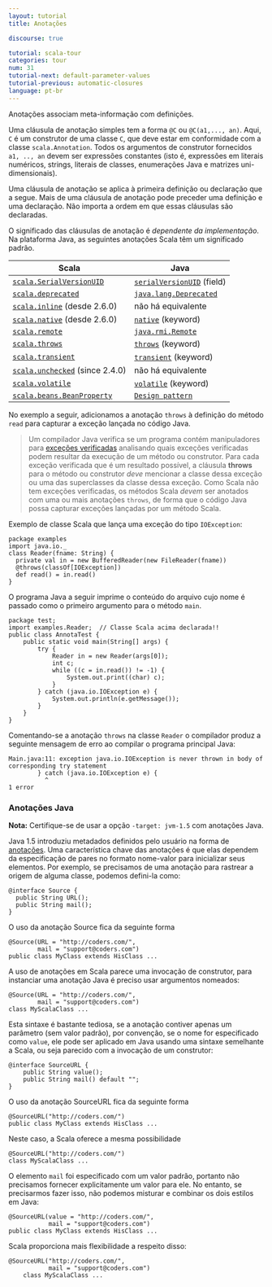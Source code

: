 ```yaml
---
layout: tutorial
title: Anotações

discourse: true

tutorial: scala-tour
categories: tour
num: 31
tutorial-next: default-parameter-values
tutorial-previous: automatic-closures
language: pt-br
---
```


Anotações associam meta-informação com definições.

Uma cláusula de anotação simples tem a forma `@C` ou `@C(a1,..., an)`. Aqui, `C` é um construtor de uma classe `C`, que deve estar em conformidade com a classe `scala.Annotation`. Todos os argumentos de construtor fornecidos `a1, .., an` devem ser expressões constantes (isto é, expressões em literais numéricos, strings, literais de classes, enumerações Java e matrizes uni-dimensionais).

Uma cláusula de anotação se aplica à primeira definição ou declaração que a segue. Mais de uma cláusula de anotação pode preceder uma definição e uma declaração. Não importa a ordem em que essas cláusulas são declaradas.

O significado das cláusulas de anotação é _dependente da implementação_. Na plataforma Java, as seguintes anotações Scala têm um significado padrão.

|           Scala           |           Java           |
|           ------          |          ------          |
|  [`scala.SerialVersionUID`](https://www.scala-lang.org/api/current/scala/SerialVersionUID.html)   |  [`serialVersionUID`](http://java.sun.com/j2se/1.5.0/docs/api/java/io/Serializable.html#navbar_bottom) (field)  |
|  [`scala.deprecated`](https://www.scala-lang.org/api/current/scala/deprecated.html)   |  [`java.lang.Deprecated`](http://java.sun.com/j2se/1.5.0/docs/api/java/lang/Deprecated.html) |
|  [`scala.inline`](https://www.scala-lang.org/api/current/scala/inline.html) (desde 2.6.0)  | não há equivalente |
|  [`scala.native`](https://www.scala-lang.org/api/current/scala/native.html) (desde 2.6.0)  |  [`native`](http://java.sun.com/docs/books/tutorial/java/nutsandbolts/_keywords.html) (keyword) |
|  [`scala.remote`](https://www.scala-lang.org/api/current/scala/remote.html) |  [`java.rmi.Remote`](http://java.sun.com/j2se/1.5.0/docs/api/java/rmi/Remote.html) |
|  [`scala.throws`](https://www.scala-lang.org/api/current/scala/throws.html) |  [`throws`](http://java.sun.com/docs/books/tutorial/java/nutsandbolts/_keywords.html) (keyword) |
|  [`scala.transient`](https://www.scala-lang.org/api/current/scala/transient.html) |  [`transient`](http://java.sun.com/docs/books/tutorial/java/nutsandbolts/_keywords.html) (keyword) |
|  [`scala.unchecked`](https://www.scala-lang.org/api/current/scala/unchecked.html) (since 2.4.0) |  não há equivalente |
|  [`scala.volatile`](https://www.scala-lang.org/api/current/scala/volatile.html) |  [`volatile`](http://java.sun.com/docs/books/tutorial/java/nutsandbolts/_keywords.html) (keyword) |
|  [`scala.beans.BeanProperty`](https://www.scala-lang.org/api/current/scala/beans/BeanProperty.html) |  [`Design pattern`](http://docs.oracle.com/javase/tutorial/javabeans/writing/properties.html) |

No exemplo a seguir, adicionamos a anotação `throws` à definição do método `read` para capturar a exceção lançada no código Java.

> Um compilador Java verifica se um programa contém manipuladores para [exceções verificadas](http://docs.oracle.com/javase/specs/jls/se5.0/html/exceptions.html) analisando quais exceções verificadas podem resultar da execução de um método ou construtor. Para cada exceção verificada que é um resultado possível, a cláusula **throws** para o método ou construtor _deve_ mencionar a classe dessa exceção ou uma das superclasses da classe dessa exceção.
> Como Scala não tem exceções verificadas, os métodos Scala _devem_ ser anotados com uma ou mais anotações `throws`, de forma que o código Java possa capturar exceções lançadas por um método Scala.


Exemplo de classe Scala que lança uma exceção do tipo `IOException`:

```
package examples
import java.io._
class Reader(fname: String) {
  private val in = new BufferedReader(new FileReader(fname))
  @throws(classOf[IOException])
  def read() = in.read()
}
```

O programa Java a seguir imprime o conteúdo do arquivo cujo nome é passado como o primeiro argumento para o método `main`.

```
package test;
import examples.Reader;  // Classe Scala acima declarada!!
public class AnnotaTest {
    public static void main(String[] args) {
        try {
            Reader in = new Reader(args[0]);
            int c;
            while ((c = in.read()) != -1) {
                System.out.print((char) c);
            }
        } catch (java.io.IOException e) {
            System.out.println(e.getMessage());
        }
    }
}
```

Comentando-se a anotação `throws` na classe `Reader` o compilador produz a seguinte mensagem de erro ao compilar o programa principal Java:

```
Main.java:11: exception java.io.IOException is never thrown in body of
corresponding try statement
        } catch (java.io.IOException e) {
          ^
1 error
```

### Anotações Java ###

**Nota:** Certifique-se de usar a opção `-target: jvm-1.5` com anotações Java.

Java 1.5 introduziu metadados definidos pelo usuário na forma de [anotações](http://java.sun.com/j2se/1.5.0/docs/guide/language/annotations.html). Uma característica chave das anotações é que elas dependem da especificação de pares no formato nome-valor para inicializar seus elementos. Por exemplo, se precisamos de uma anotação para rastrear a origem de alguma classe, podemos defini-la como:

```
@interface Source {
  public String URL();
  public String mail();
}
```

O uso da anotação Source fica da seguinte forma

```
@Source(URL = "http://coders.com/",
        mail = "support@coders.com")
public class MyClass extends HisClass ...
```

A uso de anotações em Scala parece uma invocação de construtor, para instanciar uma anotação Java é preciso usar argumentos nomeados:

```
@Source(URL = "http://coders.com/",
        mail = "support@coders.com")
class MyScalaClass ...
```

Esta sintaxe é bastante tediosa, se a anotação contiver apenas um parâmetro (sem valor padrão), por convenção, se o nome for especificado como `value`, ele pode ser aplicado em Java usando uma sintaxe semelhante a Scala, ou seja parecido com a invocação de um construtor:

```
@interface SourceURL {
    public String value();
    public String mail() default "";
}
```

O uso da anotação SourceURL fica da seguinte forma

```
@SourceURL("http://coders.com/")
public class MyClass extends HisClass ...
```

Neste caso, a Scala oferece a mesma possibilidade

```
@SourceURL("http://coders.com/")
class MyScalaClass ...
```

O elemento `mail` foi especificado com um valor padrão, portanto não precisamos fornecer explicitamente um valor para ele. No entanto, se precisarmos fazer isso, não podemos misturar e combinar os dois estilos em Java:

```
@SourceURL(value = "http://coders.com/",
           mail = "support@coders.com")
public class MyClass extends HisClass ...
```

Scala proporciona mais flexibilidade a respeito disso:

```
@SourceURL("http://coders.com/",
           mail = "support@coders.com")
    class MyScalaClass ...
```
